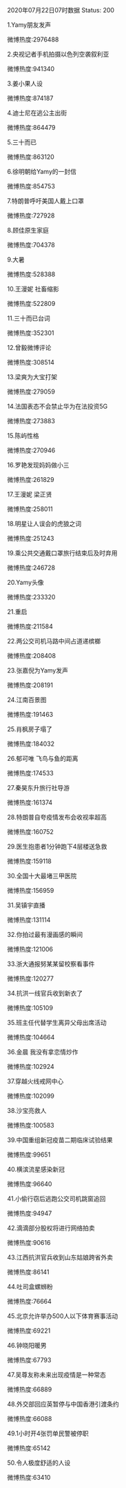 2020年07月22日07时数据
Status: 200

1.Yamy朋友发声

微博热度:2976488

2.央视记者手机拍摄以色列空袭叙利亚

微博热度:941340

3.姜小果人设

微博热度:874187

4.迪士尼在逃公主出街

微博热度:864479

5.三十而已

微博热度:863120

6.徐明朝给Yamy的一封信

微博热度:854753

7.特朗普呼吁美国人戴上口罩

微博热度:727928

8.顾佳原生家庭

微博热度:704378

9.大暑

微博热度:528388

10.王漫妮 社畜缩影

微博热度:522809

11.三十而已台词

微博热度:352301

12.曾毅微博评论

微博热度:308514

13.梁爽为大宝打架

微博热度:279059

14.法国表态不会禁止华为在法投资5G

微博热度:273883

15.陈屿性格

微博热度:270946

16.罗艳发现妈妈做小三

微博热度:261829

17.王漫妮 梁正贤

微博热度:258011

18.明星让人误会的虎狼之词

微博热度:251243

19.乘公共交通戴口罩旅行结束后及时弃用

微博热度:246728

20.Yamy头像

微博热度:233320

21.重启

微博热度:211584

22.两公交司机马路中间占道递槟榔

微博热度:208408

23.张嘉倪为Yamy发声

微博热度:208191

24.江南百景图

微博热度:191463

25.肖枫房子塌了

微博热度:184032

26.郁可唯 飞鸟与鱼的距离

微博热度:174533

27.秦昊东升旅行社导游

微博热度:161374

28.特朗普自夸疫情发布会收视率超高

微博热度:160752

29.医生抱患者1分钟跑下4层楼送急救

微博热度:159118

30.全国十大最堵三甲医院

微博热度:156959

31.吴镇宇直播

微博热度:131114

32.你拍过最有漫画感的瞬间

微博热度:121006

33.浙大通报努某某留校察看事件

微博热度:120277

34.抗洪一线官兵收到新衣了

微博热度:105109

35.班主任代替学生离异父母出席活动

微博热度:104664

36.金晨 我没有拿恋情炒作

微博热度:102924

37.穿越火线戒网中心

微博热度:102099

38.沙宝亮救人

微博热度:100583

39.中国重组新冠疫苗二期临床试验结果

微博热度:99651

40.横滨流星感染新冠

微博热度:96640

41.小偷行窃后逃跑公交司机跳窗追回

微博热度:94947

42.滴滴部分股权将进行网络拍卖

微博热度:90616

43.江西抗洪官兵收到山东姑娘跨省外卖

微博热度:86141

44.吐司盒螺蛳粉

微博热度:76664

45.北京允许举办500人以下体育赛事活动

微博热度:69221

46.钟晓阳暖男

微博热度:67793

47.吴尊友称未来出现疫情是一种常态

微博热度:66889

48.外交部回应英暂停与中国香港引渡条约

微博热度:66088

49.1小时开4张罚单民警被停职

微博热度:65142

50.令人极度舒适的人设

微博热度:63410

